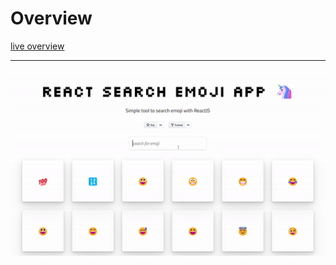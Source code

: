 

 # Overview
 [live overview](https://emoji-finder-app.vercel.app/)
 
 ---
 
 ![alt text](./src/data/overview.gif)
 
